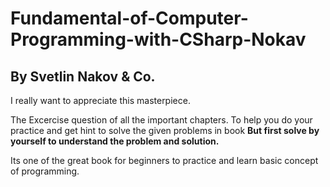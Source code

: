 # Fundamental-of-Computer-Programming-with-CSharp-Nokav
## By Svetlin Nakov & Co.

I really want to appreciate this masterpiece.

The Excercise question of all the important chapters. To help you do your practice and get hint to solve the given problems in book **But first solve by yourself to understand the problem and solution.**

Its one of the great book for beginners to practice and learn basic concept of programming.
